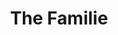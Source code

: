 ---
title: The Familie
description: An LGBTQIA+ Affirming Therapy Clinic, Serving 40 US States
keywords: "lgbt therapy, gender affirming therapy, lgbt relationship therapy"
transparentHeader: true
mastImage: home-mast
---